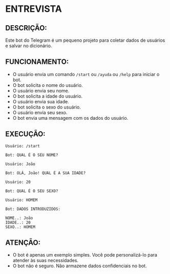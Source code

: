 # ENTREVISTA
## DESCRIÇÃO:
Este bot do Telegram é um pequeno projeto para coletar dados de usuários e salvar no dicionário. 

## FUNCIONAMENTO:
* O usuário envia um comando `/start` ou `/ayuda` ou `/help` para iniciar o bot.
* O bot solicita o nome do usuário.
* O usuário envia seu nome.
* O bot solicita a idade do usuário.
* O usuário envia sua idade.
* O bot solicita o sexo do usuário.
* O usuário envia seu sexo.
* O bot envia uma mensagem com os dados do usuário.

## EXECUÇÃO:
```
Usuário: /start

Bot: QUAL É O SEU NOME?

Usuário: João

Bot: OLÁ, João! QUAL É A SUA IDADE?

Usuário: 20

Bot: QUAL É O SEU SEXO?

Usuário: HOMEM

Bot: DADOS INTRODUZIDOS:

NOME..: João
IDADE..: 20
SEXO..: HOMEM
```

## ATENÇÃO:
* O bot é apenas um exemplo simples. Você pode personalizá-lo para atender às suas necessidades.
* O bot não é seguro. Não armazene dados confidenciais no bot.